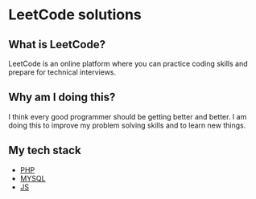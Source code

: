 # LeetCode solutions

## What is LeetCode?
LeetCode is an online platform where you can practice coding skills and prepare for technical interviews.

## Why am I doing this?
I think every good programmer should be getting better and better. I am doing this to improve my problem solving skills and to learn new things.

## My tech stack
- [PHP](./php/README.md)
- [MYSQL](./mysql/README.md)
- [JS](./js/README.md)
